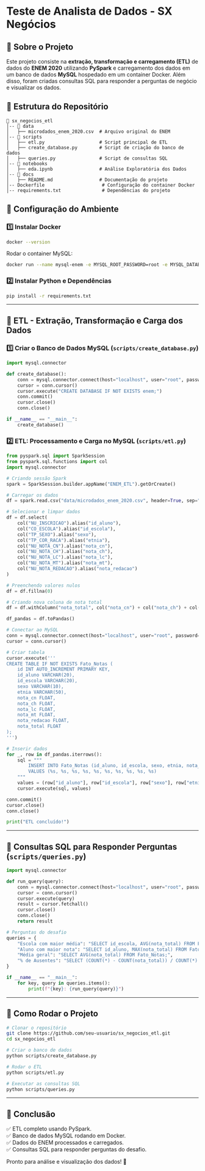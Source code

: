 # Teste de Analista de Dados - SX Negócios

## 📌 Sobre o Projeto
Este projeto consiste na **extração, transformação e carregamento (ETL)** de dados do **ENEM 2020** utilizando **PySpark** e carregamento dos dados em um banco de dados **MySQL** hospedado em um container Docker. Além disso, foram criadas consultas SQL para responder a perguntas de negócio e visualizar os dados.

## 📂 Estrutura do Repositório
```
📂 sx_negocios_etl
│-- 📁 data
│   ├── microdados_enem_2020.csv  # Arquivo original do ENEM
│-- 📁 scripts
│   ├── etl.py                    # Script principal de ETL
│   ├── create_database.py        # Script de criação do banco de dados
│   ├── queries.py                # Script de consultas SQL
│-- 📁 notebooks
│   ├── eda.ipynb                 # Análise Exploratória dos Dados
│-- 📁 docs
│   ├── README.md                 # Documentação do projeto
│-- Dockerfile                     # Configuração do container Docker
│-- requirements.txt               # Dependências do projeto
```

## 🚀 Configuração do Ambiente
### **1️⃣ Instalar Docker**
```bash
docker --version
```
Rodar o container MySQL:
```bash
docker run --name mysql-enem -e MYSQL_ROOT_PASSWORD=root -e MYSQL_DATABASE=enem -p 3306:3306 -d mysql:latest
```

### **2️⃣ Instalar Python e Dependências**
```bash
pip install -r requirements.txt
```

---

## 📌 ETL - Extração, Transformação e Carga dos Dados

### **1️⃣ Criar o Banco de Dados MySQL** (`scripts/create_database.py`)
```python
import mysql.connector

def create_database():
    conn = mysql.connector.connect(host="localhost", user="root", password="root")
    cursor = conn.cursor()
    cursor.execute("CREATE DATABASE IF NOT EXISTS enem;")
    conn.commit()
    cursor.close()
    conn.close()

if __name__ == "__main__":
    create_database()
```

### **2️⃣ ETL: Processamento e Carga no MySQL** (`scripts/etl.py`)
```python
from pyspark.sql import SparkSession
from pyspark.sql.functions import col
import mysql.connector

# Criando sessão Spark
spark = SparkSession.builder.appName("ENEM_ETL").getOrCreate()

# Carregar os dados
df = spark.read.csv("data/microdados_enem_2020.csv", header=True, sep=";", encoding="latin1")

# Selecionar e limpar dados
df = df.select(
    col("NU_INSCRICAO").alias("id_aluno"),
    col("CO_ESCOLA").alias("id_escola"),
    col("TP_SEXO").alias("sexo"),
    col("TP_COR_RACA").alias("etnia"),
    col("NU_NOTA_CN").alias("nota_cn"),
    col("NU_NOTA_CH").alias("nota_ch"),
    col("NU_NOTA_LC").alias("nota_lc"),
    col("NU_NOTA_MT").alias("nota_mt"),
    col("NU_NOTA_REDACAO").alias("nota_redacao")
)

# Preenchendo valores nulos
df = df.fillna(0)

# Criando nova coluna de nota total
df = df.withColumn("nota_total", col("nota_cn") + col("nota_ch") + col("nota_lc") + col("nota_mt"))

df_pandas = df.toPandas()

# Conectar ao MySQL
conn = mysql.connector.connect(host="localhost", user="root", password="root", database="enem")
cursor = conn.cursor()

# Criar tabela
cursor.execute('''
CREATE TABLE IF NOT EXISTS Fato_Notas (
    id INT AUTO_INCREMENT PRIMARY KEY,
    id_aluno VARCHAR(20),
    id_escola VARCHAR(20),
    sexo VARCHAR(10),
    etnia VARCHAR(50),
    nota_cn FLOAT,
    nota_ch FLOAT,
    nota_lc FLOAT,
    nota_mt FLOAT,
    nota_redacao FLOAT,
    nota_total FLOAT
);
''')

# Inserir dados
for _, row in df_pandas.iterrows():
    sql = """
        INSERT INTO Fato_Notas (id_aluno, id_escola, sexo, etnia, nota_cn, nota_ch, nota_lc, nota_mt, nota_redacao, nota_total)
        VALUES (%s, %s, %s, %s, %s, %s, %s, %s, %s, %s)
    """
    values = (row["id_aluno"], row["id_escola"], row["sexo"], row["etnia"], row["nota_cn"], row["nota_ch"], row["nota_lc"], row["nota_mt"], row["nota_redacao"], row["nota_total"])
    cursor.execute(sql, values)

conn.commit()
cursor.close()
conn.close()

print("ETL concluído!")
```

---

## 📌 Consultas SQL para Responder Perguntas (`scripts/queries.py`)
```python
import mysql.connector

def run_query(query):
    conn = mysql.connector.connect(host="localhost", user="root", password="root", database="enem")
    cursor = conn.cursor()
    cursor.execute(query)
    result = cursor.fetchall()
    cursor.close()
    conn.close()
    return result

# Perguntas do desafio
queries = {
    "Escola com maior média": "SELECT id_escola, AVG(nota_total) FROM Fato_Notas GROUP BY id_escola ORDER BY AVG(nota_total) DESC LIMIT 1;",
    "Aluno com maior nota": "SELECT id_aluno, MAX(nota_total) FROM Fato_Notas;",
    "Média geral": "SELECT AVG(nota_total) FROM Fato_Notas;",
    "% de Ausentes": "SELECT (COUNT(*) - COUNT(nota_total)) / COUNT(*) * 100 FROM Fato_Notas;"
}

if __name__ == "__main__":
    for key, query in queries.items():
        print(f"{key}: {run_query(query)}")
```

---

## 📌 Como Rodar o Projeto
```bash
# Clonar o repositório
git clone https://github.com/seu-usuario/sx_negocios_etl.git
cd sx_negocios_etl

# Criar o banco de dados
python scripts/create_database.py

# Rodar o ETL
python scripts/etl.py

# Executar as consultas SQL
python scripts/queries.py
```

---

## 📌 Conclusão
✅ ETL completo usando PySpark.  
✅ Banco de dados MySQL rodando em Docker.  
✅ Dados do ENEM processados e carregados.  
✅ Consultas SQL para responder perguntas do desafio.  

Pronto para análise e visualização dos dados! 🚀
